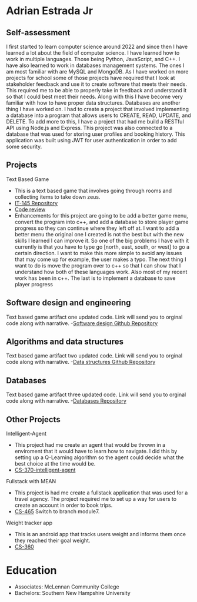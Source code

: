 # Adrian Estrada Jr


## Self-assessment
I first started to learn computer science around 2022 and since then I have learned a lot about the field of computer science. I have learned how to work in multiple languages. Those being Python, JavaScript, and C++. I have also learned to work in databases management systems. The ones I am most familiar with are MySQL and MongoDB. As I have worked on more projects for school some of those projects have required that I look at stakeholder feedback and use it to create software that meets their needs. This required me to be able to properly take in feedback and understand it so that I could best meet their needs. Along with this I have become very familiar with how to have proper data structures. Databases are another thing I have worked on. I had to create a project that involved implementing a database into a program that allows users to CREATE, READ, UPDATE, and DELETE. To add more to this, I have a project that had me build a RESTful API using Node.js and Express. This project was also connected to a database that was used for storing user profiles and booking history. This application was built using JWT for user authentication in order to add some security.

## Projects

  Text Based Game
- This is a text based game that involves going through rooms and collecting items to take down zeus.
- [IT-145 Repository](https://github.com/Adrian1161/IT-145)
- [Code review](https://youtu.be/yAwPEr1xpZg)
- Enhancements for this project are going to be add a better game menu, convert the program into c++, and add a database to store player game progress so they can continue where they left off at. I want to add a better menu the original one I created is not the best but with the new skills I learned I can improve it. So one of the big problems I have with it currently is that you have to type go [north, east, south, or west] to go a certain direction. I want to make this more simple to avoid any issues that may come up for example, the user makes a typo. The next thing I want to do is move the program over to c++ so that I can show that I understand how both of these languages work. Also most of my recent work has been in c++. The last is to implement a database to save player progress



## Software design and engineering 
  Text based game artifact one updated code. Link will send you to orginal code along with narrative.
  -[Software design Github Repository](https://github.com/Adrian1161/CS-499-Software-Design)

## Algorithms and data structures 
   Text based game artifact two updated code. Link will send you to orginal code along with narrative.
  -[Data structures Github Repository](https://github.com/Adrian1161/CS-499-Algorithms-Data-Structures)
   
## Databases 
  Text based game artifact three updated code. Link will send you to orginal code along with narrative.
  -[Databases Repository](https://github.com/Adrian1161/CS-499-Databases)

## Other Projects
 
  Intelligent-Agent 
  - This project had me create an agent that would be thrown in a enviroment that it would have to learn how to navigate. I did this by setting up a Q-Learning algorithm so the agent could decide what the best choice at the time would be.
  - [CS-370-intelligent-agent](https://github.com/Adrian1161/CS-370-intelligent-agent)
    
  Fullstack with MEAN
  - This project is had me create a fullstack application that was used for a travel agency. The project required me to set up a way for users to create an account in order to book trips.
  - [CS-465](https://github.com/Adrian1161/cs465-fullstack) Switch to branch module7.

  Weight tracker app
  - This is an android app that tracks users weight and informs them once they reached their goal weight.
  - [CS-360](https://github.com/Adrian1161/CS-360)
 
# Education
- Associates: McLennan Community College
- Bachelors: Southern New Hampshire University
